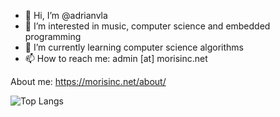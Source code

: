 - 👋 Hi, I’m @adrianvla
- 👀 I’m interested in music, computer science and embedded programming
- 🌱 I’m currently learning computer science algorithms
- 📫 How to reach me: admin [at] morisinc.net

About me: https://morisinc.net/about/

![Top Langs](https://readme-stats-bgnu.vercel.app/api/top-langs/?username=adrianvla&layout=compact&hide=g-code,makefile,scss,objective-c,typescript,tcl,batchfile,AGS%20Script,Objective-C%2B%2B,CMake,Handlebars,PHP,Kotlin,Rich%20Text%20Format,Jupyter%20Notebook&langs_count=12)

<!---
adrianvla/adrianvla is a ✨ special ✨ repository because its `README.md` (this file) appears on your GitHub profile.
You can click the Preview link to take a look at your changes.
--->
